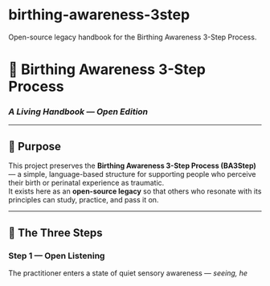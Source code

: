 # birthing-awareness-3step
Open-source legacy handbook for the Birthing Awareness 3-Step Process.
# 🌾 Birthing Awareness 3-Step Process  
### *A Living Handbook — Open Edition*

---

## 🧭 Purpose
This project preserves the **Birthing Awareness 3-Step Process (BA3Step)** — a simple, language-based structure for supporting people who perceive their birth or perinatal experience as traumatic.  
It exists here as an **open-source legacy** so that others who resonate with its principles can study, practice, and pass it on.

---

## 🌿 The Three Steps

### **Step 1 — Open Listening**
The practitioner enters a state of quiet sensory awareness — *seeing, he*
